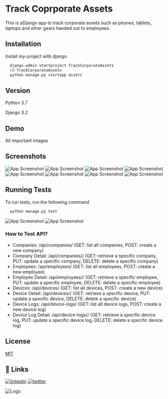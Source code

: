 
# Track Coprporate Assets

This is aDjango app to track corporate assets such as phones, tablets, laptops and other gears handed out to employees.



## Installation

Install my-project with django

```bash
  django-admin startproject TrackCorporateAssets
  cd TrackCorporateAssets
  python manage.py startapp assets
```
    



## Version
Python 3.7

Django 3.2
## Demo

All important images


## Screenshots

![App Screenshot](Images/Companies.jpg)
![App Screenshot](Images/add_company.jpg)
![App Screenshot](Images/Employee_list.jpg)
![App Screenshot](Images/add_employee.jpg)
![App Screenshot](Images/devices_list.jpg)
![App Screenshot](Images/add_device.jpg)
![App Screenshot](Images/Checkout.jpg)
![App Screenshot](Images/Return.jpg)


## Running Tests

To run tests, run the following command

```bash
  python manage.py test
```
![App Screenshot](Images/Test.jpg)
![App Screenshot](Images/API_test.jpg)

### How to Test API?

- Companies: /api/companies/ (GET: list all companies, POST: create a new company)
- Company Detail: /api/companies/<id>/ (GET: retrieve a specific company, PUT: update a specific company, DELETE: delete a specific company)
- Employees: /api/employees/ (GET: list all employees, POST: create a new employee)
- Employee Detail: /api/employees/<id>/ (GET: retrieve a specific employee, PUT: update a specific employee, DELETE: delete a specific employee)
- Devices: /api/devices/ (GET: list all devices, POST: create a new device)
- Device Detail: /api/devices/<id>/ (GET: retrieve a specific device, PUT: update a specific device, DELETE: delete a specific device)
- Device Logs: /api/device-logs/ (GET: list all device logs, POST: create a new device log)
- Device Log Detail: /api/device-logs/<id>/ (GET: retrieve a specific device log, PUT: update a specific device log, DELETE: delete a specific device log)


## License

[MIT](https://choosealicense.com/licenses/mit/)
## 🔗 Links
[![linkedin](https://img.shields.io/badge/linkedin-0A66C2?style=for-the-badge&logo=linkedin&logoColor=white)](https://www.linkedin.com/in/sourovsarkerbd/)
[![twitter](https://img.shields.io/badge/twitter-1DA1F2?style=for-the-badge&logo=twitter&logoColor=white)](https://twitter.com/SOUROVSARKER4)

![Logo](https://www.python.org/static/community_logos/python-logo-master-v3-TM-flattened.png)

